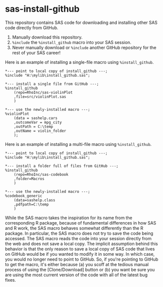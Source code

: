 # sas-install-github

This repository contains SAS code for downloading and installing other SAS code directly from GitHub. 

1. Manually download this repository.
1. `%include` the `%install_github` macro into your SAS session.
1. Never manually download or `%include` another GitHub repository for the rest of your SAS career!

Here is an example of installing a single-file macro using `%install_github`.

```
*--- point to local copy of install_github ---;
%include "H:\mylib\install_github.sas";

*--- install a single file from GitHub ---;
%install_github
    (repo=RhoInc/sas-violinPlot
    ,file=src/violinPlot.sas
    )
    
*--- use the newly-installed macro ---;
%violinPlot    
    (data = sashelp.cars 
    ,outcomeVar = mpg_city 
    ,outPath = C:\temp
    ,outName = violin_folder
    );
```

Here is an example of installing a multi-file macro using `%install_github`.

```
*--- point to local copy of install_github ---;
%include "H:\mylib\install_github.sas";

*--- install a folder full of files from GitHub ---;
%install_github
    (repo=RhoInc/sas-codebook
    ,folder=Macros
    )

*--- use the newly-installed macro ---;
%codebook_generic
    (data=sashelp.class
    ,pdfpath=C:\temp
    )
```

While the SAS macro takes the inspiration for its name from the corresponding R package, because of fundamental differences in how SAS and R work, the SAS macro behaves somewhat differently than the R package. In particular, the SAS macro does not try to save the code being accessed. The SAS macro reads the code into your session directly from the web and does not save a local copy. The implicit assumption behind this behavior is that the only reason to save a local copy of SAS code that lives on GitHub would be if you wanted to modify it in some way. In which case, you would no longer need to point to GitHub. So, if you're pointing to GitHub to get the macro, it's either because (a) you scoff at the tedious manual process of using the [Clone/Download] button or (b) you want be sure you are using the most current version of the code with all of the latest bug fixes.
